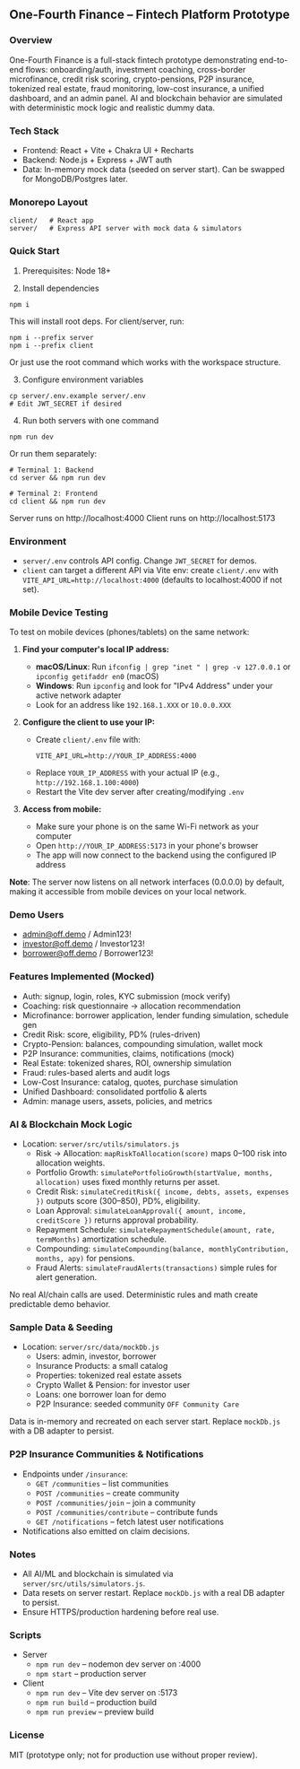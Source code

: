 ## One-Fourth Finance – Fintech Platform Prototype

### Overview
One-Fourth Finance is a full-stack fintech prototype demonstrating end-to-end flows: onboarding/auth, investment coaching, cross-border microfinance, credit risk scoring, crypto-pensions, P2P insurance, tokenized real estate, fraud monitoring, low-cost insurance, a unified dashboard, and an admin panel. AI and blockchain behavior are simulated with deterministic mock logic and realistic dummy data.

### Tech Stack
- Frontend: React + Vite + Chakra UI + Recharts
- Backend: Node.js + Express + JWT auth
- Data: In-memory mock data (seeded on server start). Can be swapped for MongoDB/Postgres later.

### Monorepo Layout
```
client/   # React app
server/   # Express API server with mock data & simulators
```

### Quick Start
1) Prerequisites: Node 18+

2) Install dependencies
```
npm i
```
This will install root deps. For client/server, run:
```
npm i --prefix server
npm i --prefix client
```

Or just use the root command which works with the workspace structure.

3) Configure environment variables
```
cp server/.env.example server/.env
# Edit JWT_SECRET if desired
```

4) Run both servers with one command
```
npm run dev
```

Or run them separately:
```
# Terminal 1: Backend
cd server && npm run dev

# Terminal 2: Frontend  
cd client && npm run dev
```

Server runs on http://localhost:4000
Client runs on http://localhost:5173

### Environment
- `server/.env` controls API config. Change `JWT_SECRET` for demos.
- `client` can target a different API via Vite env: create `client/.env` with `VITE_API_URL=http://localhost:4000` (defaults to localhost:4000 if not set).

### Mobile Device Testing
To test on mobile devices (phones/tablets) on the same network:

1. **Find your computer's local IP address:**
   - **macOS/Linux**: Run `ifconfig | grep "inet " | grep -v 127.0.0.1` or `ipconfig getifaddr en0` (macOS)
   - **Windows**: Run `ipconfig` and look for "IPv4 Address" under your active network adapter
   - Look for an address like `192.168.1.XXX` or `10.0.0.XXX`

2. **Configure the client to use your IP:**
   - Create `client/.env` file with:
     ```
     VITE_API_URL=http://YOUR_IP_ADDRESS:4000
     ```
   - Replace `YOUR_IP_ADDRESS` with your actual IP (e.g., `http://192.168.1.100:4000`)
   - Restart the Vite dev server after creating/modifying `.env`

3. **Access from mobile:**
   - Make sure your phone is on the same Wi-Fi network as your computer
   - Open `http://YOUR_IP_ADDRESS:5173` in your phone's browser
   - The app will now connect to the backend using the configured IP address

**Note**: The server now listens on all network interfaces (0.0.0.0) by default, making it accessible from mobile devices on your local network.

### Demo Users
- admin@off.demo / Admin123!
- investor@off.demo / Investor123!
- borrower@off.demo / Borrower123!

### Features Implemented (Mocked)
- Auth: signup, login, roles, KYC submission (mock verify)
- Coaching: risk questionnaire -> allocation recommendation
- Microfinance: borrower application, lender funding simulation, schedule gen
- Credit Risk: score, eligibility, PD% (rules-driven)
- Crypto-Pension: balances, compounding simulation, wallet mock
- P2P Insurance: communities, claims, notifications (mock)
- Real Estate: tokenized shares, ROI, ownership simulation
- Fraud: rules-based alerts and audit logs
- Low-Cost Insurance: catalog, quotes, purchase simulation
- Unified Dashboard: consolidated portfolio & alerts
- Admin: manage users, assets, policies, and metrics

### AI & Blockchain Mock Logic
- Location: `server/src/utils/simulators.js`
  - Risk → Allocation: `mapRiskToAllocation(score)` maps 0–100 risk into allocation weights.
  - Portfolio Growth: `simulatePortfolioGrowth(startValue, months, allocation)` uses fixed monthly returns per asset.
  - Credit Risk: `simulateCreditRisk({ income, debts, assets, expenses })` outputs score (300–850), PD%, eligibility.
  - Loan Approval: `simulateLoanApproval({ amount, income, creditScore })` returns approval probability.
  - Repayment Schedule: `simulateRepaymentSchedule(amount, rate, termMonths)` amortization schedule.
  - Compounding: `simulateCompounding(balance, monthlyContribution, months, apy)` for pensions.
  - Fraud Alerts: `simulateFraudAlerts(transactions)` simple rules for alert generation.

No real AI/chain calls are used. Deterministic rules and math create predictable demo behavior.

### Sample Data & Seeding
- Location: `server/src/data/mockDb.js`
  - Users: admin, investor, borrower
  - Insurance Products: a small catalog
  - Properties: tokenized real estate assets
  - Crypto Wallet & Pension: for investor user
  - Loans: one borrower loan for demo
  - P2P Insurance: seeded community `OFF Community Care`

Data is in-memory and recreated on each server start. Replace `mockDb.js` with a DB adapter to persist.

### P2P Insurance Communities & Notifications
- Endpoints under `/insurance`:
  - `GET /communities` – list communities
  - `POST /communities` – create community
  - `POST /communities/join` – join a community
  - `POST /communities/contribute` – contribute funds
  - `GET /notifications` – fetch latest user notifications
- Notifications also emitted on claim decisions.

### Notes
- All AI/ML and blockchain is simulated via `server/src/utils/simulators.js`.
- Data resets on server restart. Replace `mockDb.js` with a real DB adapter to persist.
- Ensure HTTPS/production hardening before real use.

### Scripts
- Server
  - `npm run dev` – nodemon dev server on :4000
  - `npm start` – production server
- Client
  - `npm run dev` – Vite dev server on :5173
  - `npm run build` – production build
  - `npm run preview` – preview build

### License
MIT (prototype only; not for production use without proper review).


